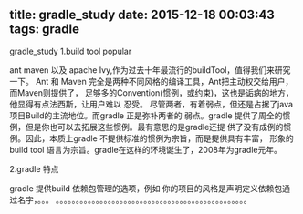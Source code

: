 title: gradle_study
date: 2015-12-18 00:03:43
tags: gradle
---

gradle_study
1.build tool popular

ant maven 以及 apache Ivy,作为过去十年最流行的buildTool，值得我们来研究一下。
Ant 和 Maven 完全是两种不同风格的编译工具，Ant把主动权交给用户，而Maven则提供了，
足够多的Convention(惯例，或约束)，这也是诟病的地方，他显得有点法西斯，让用户难以
忍受。
尽管两者，有着弱点，但还是占据了java 项目Build的主流地位。而gradle 正是弥补两者的
弱点。gradle 提供了周全的惯例，但是你也可以去拓展这些惯例。最有意思的是gradle还提
供了没有成例的惯例。因此，本质上gradle 不提供标准的惯例为宗旨，而是提供具有丰富，
形象的build tool 语言为宗旨。gradle在这样的环境诞生了，2008年为gradle元年。

2.gradle 特点

gradle 提供build 依赖包管理的选项，例如 你的项目的风格是声明定义依赖包通过名字，。。。
。。。。。。。。。。。。。。。。。。。。。。。。。。。。。。。。。。。。。。。。。。。。。。。。
